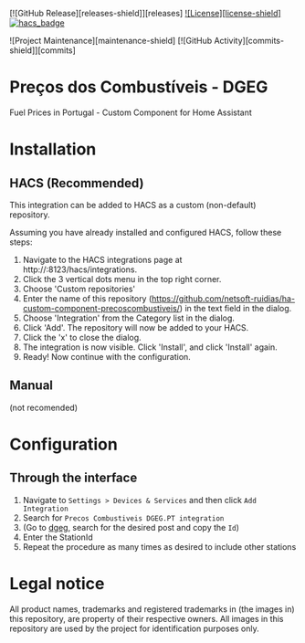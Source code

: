 [![GitHub Release][releases-shield]][releases]
[![License][license-shield]](LICENSE.md)
[![hacs_badge](https://img.shields.io/badge/HACS-Custom-41BDF5.svg?style=for-the-badge)](https://github.com/hacs/integration)

![Project Maintenance][maintenance-shield]
[![GitHub Activity][commits-shield]][commits]

# Preços dos Combustíveis - DGEG
Fuel Prices in Portugal - Custom Component for Home Assistant

# Installation
## HACS (Recommended)
This integration can be added to HACS as a custom (non-default) repository.

Assuming you have already installed and configured HACS, follow these steps:

1. Navigate to the HACS integrations page at http://<your-home-assistant>:8123/hacs/integrations.
2. Click the 3 vertical dots menu in the top right corner.
3. Choose 'Custom repositories'
4. Enter the name of this repository (https://github.com/netsoft-ruidias/ha-custom-component-precoscombustiveis/) in the text field in the dialog.
5. Choose 'Integration' from the Category list in the dialog.
6. Click 'Add'. The repository will now be added to your HACS.
7. Click the 'x' to close the dialog.
8. The integration is now visible. Click 'Install', and click 'Install' again.
9. Ready! Now continue with the configuration.

## Manual
(not recomended)

# Configuration

## Through the interface
1. Navigate to `Settings > Devices & Services` and then click `Add Integration`
2. Search for `Precos Combustiveis DGEG.PT integration`
3. (Go to [dgeg](https://precoscombustiveis.dgeg.gov.pt/api/PrecoComb/ListarDadosPostos), search for the desired post and copy the `Id`)
4. Enter the StationId 
5. Repeat the procedure as many times as desired to include other stations

# Legal notice
All product names, trademarks and registered trademarks in (the images in) this repository, are property of their respective owners. All images in this repository are used by the project for identification purposes only.